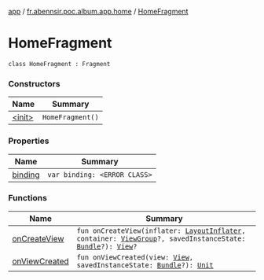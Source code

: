 [app](../../index.md) / [fr.abennsir.poc.album.app.home](../index.md) / [HomeFragment](./index.md)

# HomeFragment

`class HomeFragment : Fragment`

### Constructors

| Name | Summary |
|---|---|
| [&lt;init&gt;](-init-.md) | `HomeFragment()` |

### Properties

| Name | Summary |
|---|---|
| [binding](binding.md) | `var binding: <ERROR CLASS>` |

### Functions

| Name | Summary |
|---|---|
| [onCreateView](on-create-view.md) | `fun onCreateView(inflater: `[`LayoutInflater`](https://developer.android.com/reference/android/view/LayoutInflater.html)`, container: `[`ViewGroup`](https://developer.android.com/reference/android/view/ViewGroup.html)`?, savedInstanceState: `[`Bundle`](https://developer.android.com/reference/android/os/Bundle.html)`?): `[`View`](https://developer.android.com/reference/android/view/View.html)`?` |
| [onViewCreated](on-view-created.md) | `fun onViewCreated(view: `[`View`](https://developer.android.com/reference/android/view/View.html)`, savedInstanceState: `[`Bundle`](https://developer.android.com/reference/android/os/Bundle.html)`?): `[`Unit`](https://kotlinlang.org/api/latest/jvm/stdlib/kotlin/-unit/index.html) |
